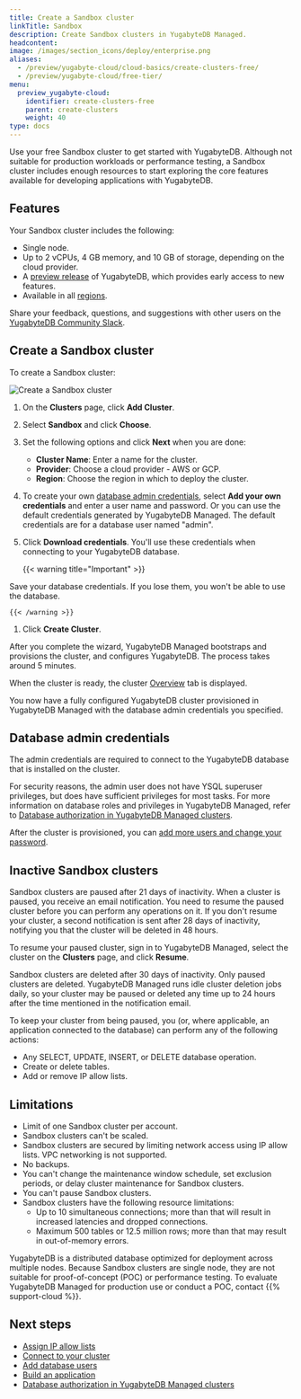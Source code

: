 ```yaml
---
title: Create a Sandbox cluster
linkTitle: Sandbox
description: Create Sandbox clusters in YugabyteDB Managed.
headcontent:
image: /images/section_icons/deploy/enterprise.png
aliases:
  - /preview/yugabyte-cloud/cloud-basics/create-clusters-free/
  - /preview/yugabyte-cloud/free-tier/
menu:
  preview_yugabyte-cloud:
    identifier: create-clusters-free
    parent: create-clusters
    weight: 40
type: docs
---
```


Use your free Sandbox cluster to get started with YugabyteDB. Although not suitable for production workloads or performance testing, a Sandbox cluster includes enough resources to start exploring the core features available for developing applications with YugabyteDB.

## Features

Your Sandbox cluster includes the following:

- Single node.
- Up to 2 vCPUs, 4 GB memory, and 10 GB of storage, depending on the cloud provider.
- A [preview release](../../../../faq/yugabytedb-managed-faq/#what-version-of-yugabytedb-does-my-cluster-run-on) of YugabyteDB, which provides early access to new features.
- Available in all [regions](../../../release-notes#cloud-provider-regions).

Share your feedback, questions, and suggestions with other users on the [YugabyteDB Community Slack]({{<slack-invite>}}).

## Create a Sandbox cluster

To create a Sandbox cluster:

![Create a Sandbox cluster](/images/yb-cloud/cloud-add-free-cluster.gif)

1. On the **Clusters** page, click **Add Cluster**.

1. Select **Sandbox** and click **Choose**.

1. Set the following options and click **Next** when you are done:

    - **Cluster Name**: Enter a name for the cluster.
    - **Provider**: Choose a cloud provider - AWS or GCP.
    - **Region**: Choose the region in which to deploy the cluster.

1. To create your own [database admin credentials](#database-admin-credentials), select **Add your own credentials** and enter a user name and password. Or you can use the default credentials generated by YugabyteDB Managed. The default credentials are for a database user named "admin".

1. Click **Download credentials**. You'll use these credentials when connecting to your YugabyteDB database.

    {{< warning title="Important" >}}

Save your database credentials. If you lose them, you won't be able to use the database.

    {{< /warning >}}

1. Click **Create Cluster**.

After you complete the wizard, YugabyteDB Managed bootstraps and provisions the cluster, and configures YugabyteDB. The process takes around 5 minutes.

When the cluster is ready, the cluster [Overview](../../../cloud-monitor/overview/) tab is displayed.

You now have a fully configured YugabyteDB cluster provisioned in YugabyteDB Managed with the database admin credentials you specified.

## Database admin credentials

The admin credentials are required to connect to the YugabyteDB database that is installed on the cluster.

For security reasons, the admin user does not have YSQL superuser privileges, but does have sufficient privileges for most tasks. For more information on database roles and privileges in YugabyteDB Managed, refer to [Database authorization in YugabyteDB Managed clusters](../../../cloud-secure-clusters/cloud-users/).

After the cluster is provisioned, you can [add more users and change your password](../../../cloud-secure-clusters/add-users/).

## Inactive Sandbox clusters

Sandbox clusters are paused after 21 days of inactivity. When a cluster is paused, you receive an email notification. You need to resume the paused cluster before you can perform any operations on it. If you don't resume your cluster, a second notification is sent after 28 days of inactivity, notifying you that the cluster will be deleted in 48 hours.

To resume your paused cluster, sign in to YugabyteDB Managed, select the cluster on the **Clusters** page, and click **Resume**.

Sandbox clusters are deleted after 30 days of inactivity. Only paused clusters are deleted. YugabyteDB Managed runs idle cluster deletion jobs daily, so your cluster may be paused or deleted any time up to 24 hours after the time mentioned in the notification email.

To keep your cluster from being paused, you (or, where applicable, an application connected to the database) can perform any of the following actions:

- Any SELECT, UPDATE, INSERT, or DELETE database operation.
- Create or delete tables.
- Add or remove IP allow lists.

## Limitations

- Limit of one Sandbox cluster per account.
- Sandbox clusters can't be scaled.
- Sandbox clusters are secured by limiting network access using IP allow lists. VPC networking is not supported.
- No backups.
- You can't change the maintenance window schedule, set exclusion periods, or delay cluster maintenance for Sandbox clusters.
- You can't pause Sandbox clusters.
- Sandbox clusters have the following resource limitations:
  - Up to 10 simultaneous connections; more than that will result in increased latencies and dropped connections.
  - Maximum 500 tables or 12.5 million rows; more than that may result in out-of-memory errors.

YugabyteDB is a distributed database optimized for deployment across multiple nodes. Because Sandbox clusters are single node, they are not suitable for proof-of-concept (POC) or performance testing. To evaluate YugabyteDB Managed for production use or conduct a POC, contact {{% support-cloud %}}.

## Next steps

- [Assign IP allow lists](../../../cloud-secure-clusters/add-connections/)
- [Connect to your cluster](../../../cloud-connect/)
- [Add database users](../../../cloud-secure-clusters/add-users/)
- [Build an application](../../../../develop/build-apps/)
- [Database authorization in YugabyteDB Managed clusters](../../../cloud-secure-clusters/cloud-users/)
